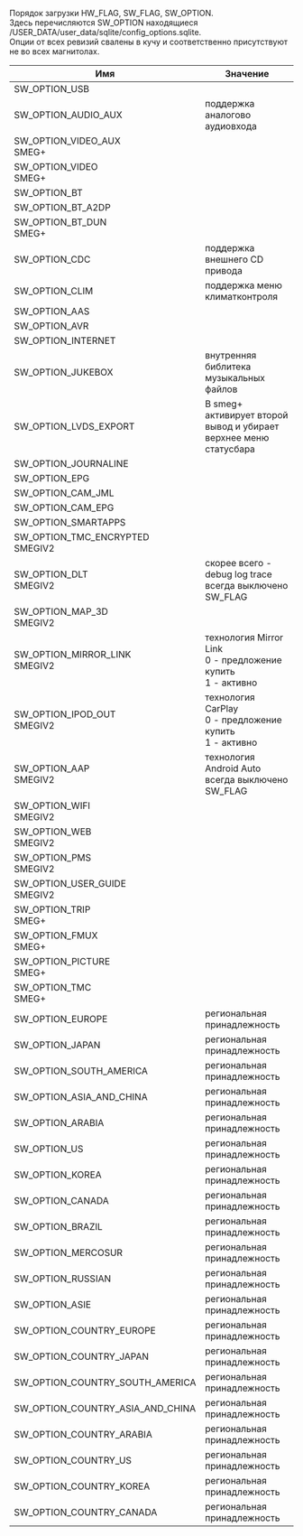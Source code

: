 Порядок загрузки HW_FLAG, SW_FLAG, SW_OPTION.  
Здесь перечисляются SW_OPTION находящиеся /USER_DATA/user_data/sqlite/config_options.sqlite.  
Опции от всех ревизий свалены в кучу и соответственно присутствуют не во всех магнитолах.  


|Имя|Значение|
|---|---|
|SW_OPTION_USB||
|SW_OPTION_AUDIO_AUX|поддержка аналогово аудиовхода|
|SW_OPTION_VIDEO_AUX<br>SMEG+||
|SW_OPTION_VIDEO<br>SMEG+||
|SW_OPTION_BT||
|SW_OPTION_BT_A2DP||
|SW_OPTION_BT_DUN<br>SMEG+||
|SW_OPTION_CDC|поддержка внешнего CD привода|
|SW_OPTION_CLIM|поддержка меню климатконтроля|
|SW_OPTION_AAS||
|SW_OPTION_AVR||
|SW_OPTION_INTERNET||
|SW_OPTION_JUKEBOX|внутренняя библитека музыкальных файлов|
|SW_OPTION_LVDS_EXPORT|В smeg+ активирует второй вывод и убирает верхнее меню статусбара|
|SW_OPTION_JOURNALINE||
|SW_OPTION_EPG||
|SW_OPTION_CAM_JML||
|SW_OPTION_CAM_EPG||
|SW_OPTION_SMARTAPPS||
|SW_OPTION_TMC_ENCRYPTED<br>SMEGIV2||
|SW_OPTION_DLT<br>SMEGIV2|скорее всего - debug log trace<br>всегда выключено SW_FLAG|
|SW_OPTION_MAP_3D<br>SMEGIV2||
|SW_OPTION_MIRROR_LINK<br>SMEGIV2|технология Mirror Link<br>0 - предложение купить<br>1 - активно|
|SW_OPTION_IPOD_OUT<br>SMEGIV2|технология CarPlay<br>0 - предложение купить<br>1 - активно|
|SW_OPTION_AAP<br>SMEGIV2|технология Android Auto<br>всегда выключено SW_FLAG|
|SW_OPTION_WIFI<br>SMEGIV2||
|SW_OPTION_WEB<br>SMEGIV2||
|SW_OPTION_PMS<br>SMEGIV2||
|SW_OPTION_USER_GUIDE<br>SMEGIV2||
|SW_OPTION_TRIP<br>SMEG+||
|SW_OPTION_FMUX<br>SMEG+||
|SW_OPTION_PICTURE<br>SMEG+||
|SW_OPTION_TMC<br>SMEG+||
|SW_OPTION_EUROPE|региональная принадлежность|
|SW_OPTION_JAPAN|региональная принадлежность|
|SW_OPTION_SOUTH_AMERICA|региональная принадлежность|
|SW_OPTION_ASIA_AND_CHINA|региональная принадлежность|
|SW_OPTION_ARABIA|региональная принадлежность|
|SW_OPTION_US|региональная принадлежность|
|SW_OPTION_KOREA|региональная принадлежность|
|SW_OPTION_CANADA|региональная принадлежность|
|SW_OPTION_BRAZIL|региональная принадлежность|
|SW_OPTION_MERCOSUR|региональная принадлежность|
|SW_OPTION_RUSSIAN|региональная принадлежность|
|SW_OPTION_ASIE|региональная принадлежность|
|SW_OPTION_COUNTRY_EUROPE|региональная принадлежность|
|SW_OPTION_COUNTRY_JAPAN|региональная принадлежность|
|SW_OPTION_COUNTRY_SOUTH_AMERICA|региональная принадлежность|
|SW_OPTION_COUNTRY_ASIA_AND_CHINA|региональная принадлежность|
|SW_OPTION_COUNTRY_ARABIA|региональная принадлежность|
|SW_OPTION_COUNTRY_US|региональная принадлежность|
|SW_OPTION_COUNTRY_KOREA|региональная принадлежность|
|SW_OPTION_COUNTRY_CANADA|региональная принадлежность|

